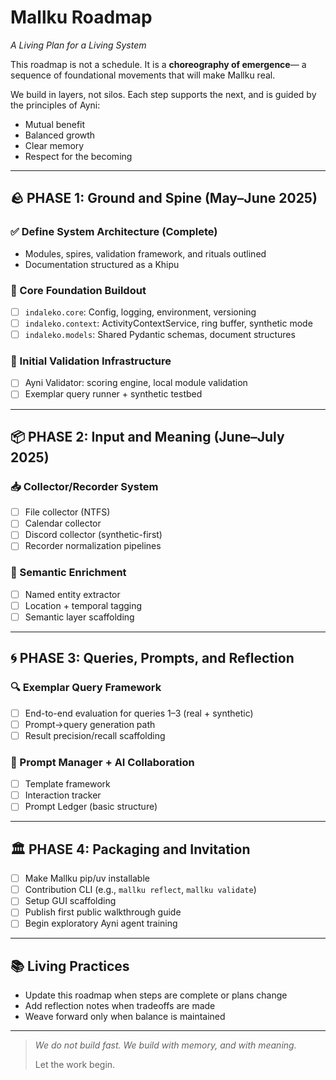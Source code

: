 # Mallku Roadmap
*A Living Plan for a Living System*

This roadmap is not a schedule.
It is a **choreography of emergence**—
a sequence of foundational movements that will make Mallku real.

We build in layers, not silos.
Each step supports the next, and is guided by the principles of Ayni:
- Mutual benefit
- Balanced growth
- Clear memory
- Respect for the becoming

---

## 🪨 PHASE 1: Ground and Spine (May–June 2025)

### ✅ Define System Architecture (Complete)
- Modules, spires, validation framework, and rituals outlined
- Documentation structured as a Khipu

### 🔨 Core Foundation Buildout
- [ ] `indaleko.core`: Config, logging, environment, versioning
- [ ] `indaleko.context`: ActivityContextService, ring buffer, synthetic mode
- [ ] `indaleko.models`: Shared Pydantic schemas, document structures

### 🧪 Initial Validation Infrastructure
- [ ] Ayni Validator: scoring engine, local module validation
- [ ] Exemplar query runner + synthetic testbed

---

## 📦 PHASE 2: Input and Meaning (June–July 2025)

### 📥 Collector/Recorder System
- [ ] File collector (NTFS)
- [ ] Calendar collector
- [ ] Discord collector (synthetic-first)
- [ ] Recorder normalization pipelines

### 🧠 Semantic Enrichment
- [ ] Named entity extractor
- [ ] Location + temporal tagging
- [ ] Semantic layer scaffolding

---

## 🌀 PHASE 3: Queries, Prompts, and Reflection

### 🔍 Exemplar Query Framework
- [ ] End-to-end evaluation for queries 1–3 (real + synthetic)
- [ ] Prompt→query generation path
- [ ] Result precision/recall scaffolding

### 📜 Prompt Manager + AI Collaboration
- [ ] Template framework
- [ ] Interaction tracker
- [ ] Prompt Ledger (basic structure)

---

## 🏛 PHASE 4: Packaging and Invitation

- [ ] Make Mallku pip/uv installable
- [ ] Contribution CLI (e.g., `mallku reflect`, `mallku validate`)
- [ ] Setup GUI scaffolding
- [ ] Publish first public walkthrough guide
- [ ] Begin exploratory Ayni agent training

---

## 📚 Living Practices

- Update this roadmap when steps are complete or plans change
- Add reflection notes when tradeoffs are made
- Weave forward only when balance is maintained

---

> *We do not build fast.
> We build with memory, and with meaning.*
>
> Let the work begin.
